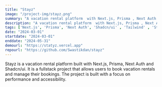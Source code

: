 ```yaml
---
title: "Stayz"
image: "/project-img/stayz.png"
summary: "A vacation rental platform  with Next.js, Prisma , Next Auth and Shadcn/ui"
description: "A vacation rental platform  with Next.js, Prisma , Next Auth and Shadcn/ui"
tags: ['Next.js', 'Prisma', 'Next Auth', 'Shadcn/ui' , 'Tailwind' , 'Stripe' , 'Vercel']
date: "2024-03-01"
startdate: "2024-03-01"
enddate: "2024-05-31"
demourl: "https://statyz.vercel.app"
repourl: "https://github.com/Swastikdan/stayz"
---
```


Stayz is a vacation rental platform built with Next.js, Prisma, Next Auth and Shadcn/ui. It is a fullstack project that allows users to book vacation rentals and manage their bookings. The project is built with a focus on performance and accessibility.